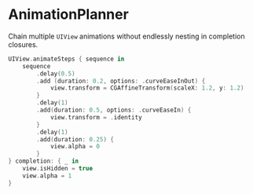 # AnimationPlanner

Chain multiple `UIView` animations without endlessly nesting in completion closures.

```swift
UIView.animateSteps { sequence in
    sequence
        .delay(0.5)
        .add (duration: 0.2, options: .curveEaseInOut) {
            view.transform = CGAffineTransform(scaleX: 1.2, y: 1.2)
        }
        .delay(1)
        .add(duration: 0.5, options: .curveEaseIn) {
            view.transform = .identity
        }
        .delay(1)
        .add(duration: 0.25) {
            view.alpha = 0
        }
} completion: { _ in
    view.isHidden = true
    view.alpha = 1
}
```
